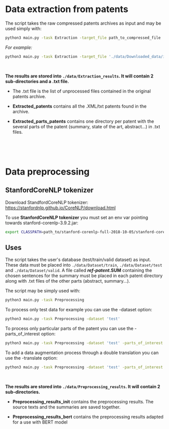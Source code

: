 # Data extraction from patents


The script takes the raw compressed patents archives as input and may be used simply with:
```bash
python3 main.py -task Extraction -target_file path_to_compressed_file
```
_For example:_

```bash
python3 main.py -task Extraction -target_file './data/Downloaded_data/ipg070102.zip'
```


<p>&nbsp;</p>

**The results are stored into ```./data/Extraction_results```. It will contain 2 sub-directories and a .txt file.**

* The .txt file is the list of unprocessed files contained in the original patents archive.

* **Extracted_patents** contains all the .XML/txt patents found in the archive.

* **Extracted_parts_patents** contains one directory per patent with the several parts of the patent (summary, state of the art, abstract...) in .txt files.

<p>&nbsp;</p>
<p>&nbsp;</p>

# Data preprocessing

## StanfordCoreNLP tokenizer
Download StandfordCoreNLP tokenizer: https://stanfordnlp.github.io/CoreNLP/download.html

To use **StanfordCoreNLP tokenizer** you must set an env var pointing towards stanford-corenlp-3.9.2.jar:

```bash
export CLASSPATH=path_to/stanford-corenlp-full-2018-10-05/stanford-corenlp-3.9.2.jar
```

## Uses
The script takes the user's database (test/train/valid dataset) as input. These data must be placed into ```./data/Dataset/train```, ```./data/Dataset/test``` and ```./data/Dataset/valid```. 
A file called **_ref-patent_.SUM** containing the chosen sentences for the summary must be placed in each patent directory along with .txt files of the other parts (abstract, summary...).

The script may be simply used with:
```bash
python3 main.py -task Preprocessing
```
To process only test data for example you can use the -dataset option:
```bash
python3 main.py -task Preprocessing -dataset 'test'
```
To process only particular parts of the patent you can use the -parts_of_interest option:
```bash
python3 main.py -task Preprocessing -dataset 'test' -parts_of_interest 'STATE_OF_THE_ART'
```
To add a data augmentation process through a double translation you can use the -translate option:
```bash
python3 main.py -task Preprocessing -dataset 'test' -parts_of_interest 'STATE_OF_THE_ART' -translate True
```
<p>&nbsp;</p>

**The results are stored into ```./data/Preprocessing_results```. It will contain 2 sub-directories.**

* **Preprocessing_results_init** contains the preprocessing results. The source texts and the summaries are saved together.

* **Preprocessing_results_bert** contains the preprocessing results adapted for a use with BERT model

<p>&nbsp;</p>
<p>&nbsp;</p>


